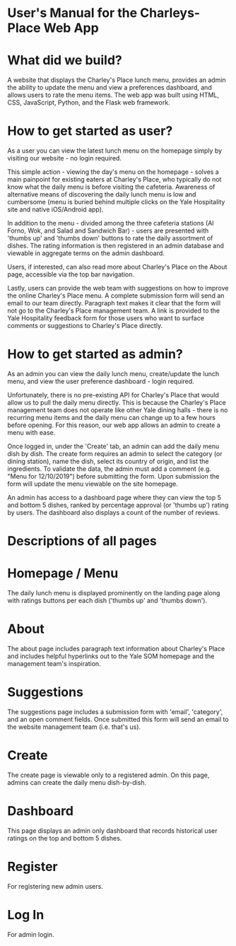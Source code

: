 # User's Manual for the Charleys-Place Web App

# What did we build?
A website that displays the Charley's Place lunch menu, provides an admin the ability to update the menu and view a preferences dashboard,
and allows users to rate the menu items. The web app was built using HTML, CSS, JavaScript, Python, and the Flask web framework.

# How to get started as user?
As a user you can view the latest lunch menu on the homepage simply by visiting our website - no login required.

This simple action - viewing the day's menu on the homepage - solves a main painpoint for existing eaters at Charley's Place,
who typically do not know what the daily menu is before visiting the cafeteria. Awareness of alternative means of discovering
the daily lunch menu is low and cumbersome (menu is buried behind multiple clicks on the Yale Hospitality site and native iOS/Android app).

In addition to the menu - divided among the three cafeteria stations (Al Forno, Wok, and Salad and Sandwich Bar) - users are presented
with 'thumbs up' and 'thumbs down' buttons to rate the daily assortment of dishes. The rating information is then registered in an
admin database and viewable in aggregate terms on the admin dashboard.

Users, if interested, can also read more about Charley's Place on the About page, accessible via the top bar navigation.

Lastly, users can provide the web team with suggestions on how to improve the online Charley's Place menu. A complete submission form
will send an email to our team directly. Paragraph text makes it clear that the form will not go to the Charley's Place management team.
A link is provided to the Yale Hospitality feedback form for those users who want to surface comments or suggestions to Charley's Place
directly.

# How to get started as admin?
As an admin you can view the daily lunch menu, create/update the lunch menu, and view the user preference dashboard - login required.

Unfortunately, there is no pre-existing API for Charley's Place that would allow us to pull the daily menu directly. This is because
the Charley's Place management team does not operate like other Yale dining halls - there is no recurring menu items and the daily menu
can change up to a few hours before opening. For this reason, our web app allows an admin to create a menu with ease.

Once logged in, under the 'Create' tab, an admin can add the daily menu dish by dish. The create form requires an admin to select
the category (or dining station), name the dish, select its country of origin, and list the ingredients. To validate the data, the admin must
add a comment (e.g. "Menu for 12/10/2019") before submitting the form. Upon submission the form will update the menu viewable on the site
homepage.

An admin has access to a dashboard page where they can view the top 5 and bottom 5 dishes, ranked by percentage approval (or 'thumbs up') rating
by users. The dashboard also displays a count of the number of reviews.

# Descriptions of all pages

# Homepage / Menu
The daily lunch menu is displayed prominently on the landing page along with ratings buttons per each dish ('thumbs up' and 'thumbs down').

# About
The about page includes paragraph text information about Charley's Place and includes helpful hyperlinks out to the Yale SOM homepage
and the management team's inspiration.

# Suggestions
The suggestions page includes a submission form with 'email', 'category', and an open comment fields. Once submitted this form will send
an email to the website management team (i.e. that's us).

# Create
The create page is viewable only to a registered admin. On this page, admins can create the daily menu dish-by-dish.

# Dashboard
This page displays an admin only dashboard that records historical user ratings on the top and bottom 5 dishes.

# Register
For registering new admin users.

# Log In
For admin login.


